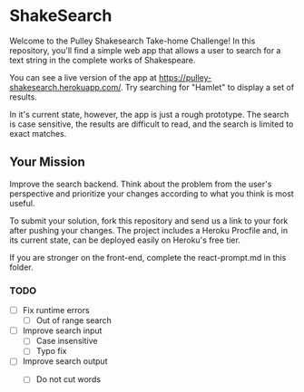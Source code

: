 # ShakeSearch

Welcome to the Pulley Shakesearch Take-home Challenge! In this repository,
you'll find a simple web app that allows a user to search for a text string in
the complete works of Shakespeare.

You can see a live version of the app at
https://pulley-shakesearch.herokuapp.com/. Try searching for "Hamlet" to display
a set of results.

In it's current state, however, the app is just a rough prototype. The search is
case sensitive, the results are difficult to read, and the search is limited to
exact matches.

## Your Mission

Improve the search backend. Think about the problem from the user's perspective
and prioritize your changes according to what you think is most useful.

To submit your solution, fork this repository and send us a link to your fork
after pushing your changes. The project includes a Heroku Procfile and, in its
current state, can be deployed easily on Heroku's free tier.

If you are stronger on the front-end, complete the react-prompt.md in this
folder.

### TODO
- [ ] Fix runtime errors
  - [ ] Out of range search
- [ ] Improve search input
  - [ ] Case insensitive
  - [ ] Typo fix
- [ ] Improve search output
  - [ ] Do not cut words
  